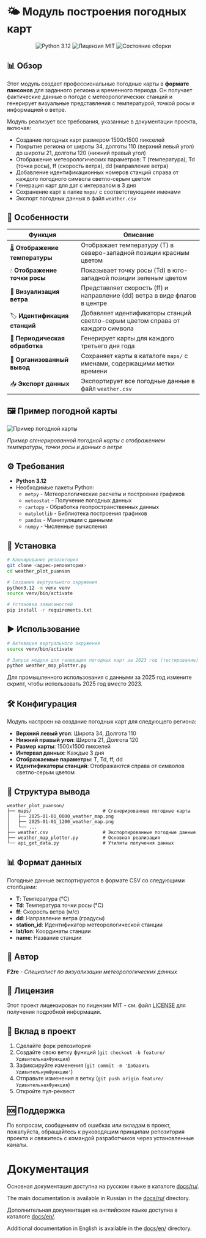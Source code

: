 # 🌤️ Модуль построения погодных карт

<p align="center">
  <img src="https://img.shields.io/badge/Python-3.12-blue.svg?style=flat-square&logo=python" alt="Python 3.12">
  <img src="https://img.shields.io/badge/Лицензия-MIT-green.svg?style=flat-square" alt="Лицензия MIT">
  <img src="https://img.shields.io/badge/Состояние-Стабильное-brightgreen.svg?style=flat-square" alt="Состояние сборки">
</p>

## 📊 Обзор

Этот модуль создает профессиональные погодные карты в **формате пансонов** для заданного региона и временного периода. Он получает фактические данные о погоде с метеорологических станций и генерирует визуальные представления с температурой, точкой росы и информацией о ветре.

Модуль реализует все требования, указанные в документации проекта, включая:
- Создание погодных карт размером 1500x1500 пикселей
- Покрытие региона от широты 34, долготы 110 (верхний левый угол) до широты 21, долготы 120 (нижний правый угол)
- Отображение метеорологических параметров: T (температура), Td (точка росы), ff (скорость ветра), dd (направление ветра)
- Добавление идентификационных номеров станций справа от каждого погодного символа светло-серым цветом
- Генерация карт для дат с интервалом в 3 дня
- Сохранение карт в папке `maps/` с соответствующими именами
- Экспорт погодных данных в файл `weather.csv`

## 🎯 Особенности

| Функция | Описание |
|--------|-------------|
| 🌡️ **Отображение температуры** | Отображает температуру (T) в северо-западной позиции красным цветом |
| 💧 **Отображение точки росы** | Показывает точку росы (Td) в юго-западной позиции зеленым цветом |
| 💨 **Визуализация ветра** | Представляет скорость (ff) и направление (dd) ветра в виде флагов в центре |
| 🏷️ **Идентификация станций** | Добавляет идентификаторы станций светло-серым цветом справа от каждого символа |
| 📅 **Периодическая обработка** | Генерирует карты для каждого третьего дня года |
| 📁 **Организованный вывод** | Сохраняет карты в каталоге `maps/` с именами, содержащими метки времени |
| 📥 **Экспорт данных** | Экспортирует все погодные данные в файл `weather.csv` |

## 🖼️ Пример погодной карты

![Пример погодной карты](maps/2025-03-23_1200_weather_map.png)

*Пример сгенерированной погодной карты с отображением температуры, точки росы и данных о ветре*

## ⚙️ Требования

- **Python 3.12**
- Необходимые пакеты Python:
  - `metpy` - Метеорологические расчеты и построение графиков
  - `meteostat` - Получение погодных данных
  - `cartopy` - Обработка геопространственных данных
  - `matplotlib` - Библиотека построения графиков
  - `pandas` - Манипуляции с данными
  - `numpy` - Численные вычисления

## 🚀 Установка

```bash
# Клонирование репозитория
git clone <адрес-репозитория>
cd weather_plot_puanson

# Создание виртуального окружения
python3.12 -m venv venv
source venv/bin/activate

# Установка зависимостей
pip install -r requirements.txt
```

## ▶️ Использование

```bash
# Активация виртуального окружения
source venv/bin/activate

# Запуск модуля для генерации погодных карт за 2023 год (тестирование)
python weather_map_plotter.py
```

Для промышленного использования с данными за 2025 год измените скрипт, чтобы использовать 2025 год вместо 2023.

## 🛠️ Конфигурация

Модуль настроен на создание погодных карт для следующего региона:
- **Верхний левый угол**: Широта 34, Долгота 110
- **Нижний правый угол**: Широта 21, Долгота 120
- **Размер карты**: 1500x1500 пикселей
- **Интервал данных**: Каждые 3 дня
- **Отображаемые параметры**: T, Td, ff, dd
- **Идентификаторы станций**: Отображаются справа от символов светло-серым цветом

## 📁 Структура вывода

```
weather_plot_puanson/
├── maps/                          # Сгенерированные погодные карты
│   ├── 2025-01-01_0000_weather_map.png
│   ├── 2025-01-01_1200_weather_map.png
│   └── ...
├── weather.csv                    # Экспортированные погодные данные
├── weather_map_plotter.py         # Основная реализация
└── api_get_data.py                # Утилиты получения данных
```

## 📊 Формат данных

Погодные данные экспортируются в формате CSV со следующими столбцами:
- **T**: Температура (°C)
- **Td**: Температура точки росы (°C)
- **ff**: Скорость ветра (м/с)
- **dd**: Направление ветра (градусы)
- **station_id**: Идентификатор метеорологической станции
- **lat/lon**: Координаты станции
- **name**: Название станции

## 👥 Автор

**F2re** - *Специалист по визуализации метеорологических данных*

## 📄 Лицензия

Этот проект лицензирован по лицензии MIT - см. файл [LICENSE](LICENSE) для получения подробной информации.

## 🤝 Вклад в проект

1. Сделайте форк репозитория
2. Создайте свою ветку функций (`git checkout -b feature/УдивительнаяФункция`)
3. Зафиксируйте изменения (`git commit -m 'Добавить УдивительнуюФункцию'`)
4. Отправьте изменения в ветку (`git push origin feature/УдивительнаяФункция`)
5. Откройте пул-реквест

## 🆘 Поддержка

По вопросам, сообщениям об ошибках или вкладам в проект, пожалуйста, обращайтесь к руководящим принципам репозитория проекта и свяжитесь с командой разработчиков через установленные каналы.

# Документация

Основная документация доступна на русском языке в каталоге [docs/ru/](docs/ru/).

The main documentation is available in Russian in the [docs/ru/](docs/ru/) directory.

Дополнительная документация на английском языке доступна в каталоге [docs/en/](docs/en/).

Additional documentation in English is available in the [docs/en/](docs/en/) directory.